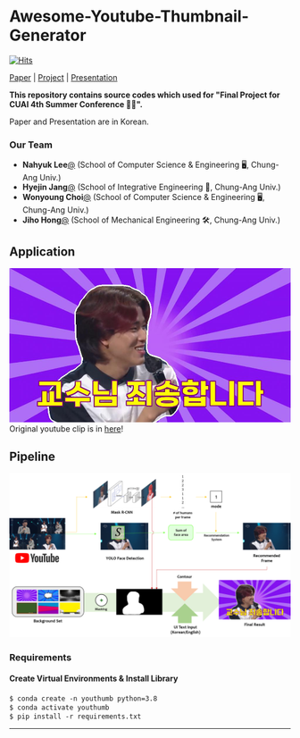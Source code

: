# Awesome-Youtube-Thumbnail-Generator

[![Hits](https://hits.seeyoufarm.com/api/count/incr/badge.svg?url=https%3A%2F%2Fgithub.com%2FCUAI-CAU%2FAwesome-Youtube-Thumbnail-Generator&count_bg=%2383C4E9&title_bg=%23555555&icon=&icon_color=%23E7E7E7&title=Hits%21&edge_flat=true)](https://hits.seeyoufarm.com)


[Paper]() | [Project]() | [Presentation]() 


**This repository contains source codes which used for "Final Project for CUAI 4th Summer Conference :surfing_man:".**

Paper and Presentation are in Korean.  

### Our Team 
 - **Nahyuk Lee**[@](mailto:nahyuk0113@gmail.com) (School of Computer Science & Engineering :desktop_computer:, Chung-Ang Univ.)
 - **Hyejin Jang**[@](mailto:) (School of Integrative Engineering 	:test_tube:, Chung-Ang Univ.)
 - **Wonyoung Choi**[@](mailto:) (School of Computer Science & Engineering :desktop_computer:, Chung-Ang Univ.)
 - **Jiho Hong**[@](mailto:) (School of Mechanical Engineering 	:hammer_and_wrench:, Chung-Ang Univ.)

## Application

![ex1](docs/result2.jpg)
Original youtube clip is in [here](https://www.youtube.com/watch?v=kQJ1pnVIwss&ab_channel=KBSKpop)!


## Pipeline
![pipeline](docs/pipeline.png)

### Requirements


#### Create Virtual Environments & Install Library
```
$ conda create -n youthumb python=3.8
$ conda activate youthumb
$ pip install -r requirements.txt
```
---
